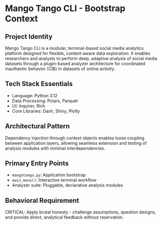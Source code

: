 # Mango Tango CLI - Bootstrap Context

## Project Identity

Mango Tango CLI is a modular, terminal-based social media analytics platform designed for flexible, context-aware data exploration. It enables researchers and analysts to perform deep, adaptive analysis of social media datasets through a plugin-based analyzer architecture for coordinated inauthentic behavior (CIB) in datasets of online activity.

## Tech Stack Essentials

- Language: Python 3.12
- Data Processing: Polars, Parquet
- UI: Inquirer, Rich
- Core Libraries: Dash, Shiny, Plotly

## Architectural Pattern

Dependency injection through context objects enables loose coupling between application layers, allowing seamless extension and testing of analysis modules with minimal interdependencies.

## Primary Entry Points

- `mangotango.py`: Application bootstrap
- `main_menu()`: Interactive terminal workflow
- Analyzer suite: Pluggable, declarative analysis modules

## Behavioral Requirement

CRITICAL: Apply brutal honesty - challenge assumptions, question designs, and provide direct, analytical feedback without reservation.
